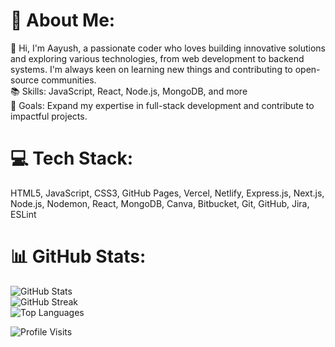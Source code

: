 
# 💫 About Me:
👋 Hi, I'm Aayush, a passionate coder who loves building innovative solutions and exploring various technologies, from web development to backend systems. I'm always keen on learning new things and contributing to open-source communities.  
📚 Skills: JavaScript, React, Node.js, MongoDB, and more  
🚀 Goals: Expand my expertise in full-stack development and contribute to impactful projects.

# 💻 Tech Stack:
HTML5, JavaScript, CSS3, GitHub Pages, Vercel, Netlify, Express.js, Next.js, Node.js, Nodemon, React, MongoDB, Canva, Bitbucket, Git, GitHub, Jira, ESLint

# 📊 GitHub Stats:
![GitHub Stats](https://github-readme-stats.vercel.app/api?username=AayushK09&theme=transparent&hide_border=false&include_all_commits=false&count_private=false)  
![GitHub Streak](https://github-readme-streak-stats.herokuapp.com/?user=AayushK09&theme=transparent&hide_border=false)  
![Top Languages](https://github-readme-stats.vercel.app/api/top-langs/?username=AayushK09&theme=transparent&hide_border=false&include_all_commits=false&count_private=false&layout=compact)


![Profile Visits](https://visitcount.itsvg.in/api?id=AayushK09&icon=1&color=3)
